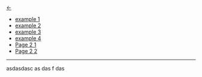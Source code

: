[<-](../Readme.md)
- [example 1](<example 1.md>)
- [example 2](<example 2.md>)
- [example 3](<example 3.md>)
- [example 4](<example 4.md>)
- [Page 2 1](<Page 2 1/Readme.md>)
- [Page 2 2](<Page 2 2/Readme.md>)
------

asdasdasc
as
das
f
das
